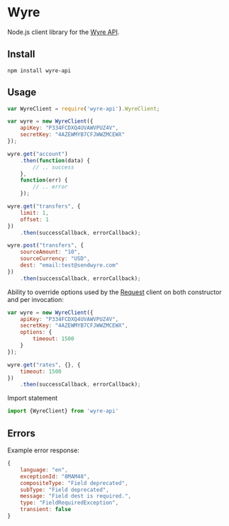 Wyre
====

Node.js client library for the [Wyre API](https://docs.sendwyre.com/).

Install
-------

```
npm install wyre-api
```

Usage
-----

```js
var WyreClient = require('wyre-api').WyreClient;

var wyre = new WyreClient({
    apiKey: "P334FCDXQ4UVAWVPUZ4V",
    secretKey: "4AZEWMYB7CFJWWZMCEWX"
});

wyre.get("account")
    .then(function(data) {
        // .. success
    },
    function(err) {
        // .. error
    });

wyre.get("transfers", {
    limit: 1,
    offset: 1
})
    .then(successCallback, errorCallback);

wyre.post("transfers", {
    sourceAmount: "10",
    sourceCurrency: "USD",
    dest: "email:test@sendwyre.com"
})
    .then(successCallback, errorCallback);
```

Ability to override options used by the [Request](https://github.com/request/request) client on both constructor and per invocation:

```js
var wyre = new WyreClient({
    apiKey: "P334FCDXQ4UVAWVPUZ4V",
    secretKey: "4AZEWMYB7CFJWWZMCEWX",
    options: {
        timeout: 1500
    }
});
```

```js
wyre.get("rates", {}, {
    timeout: 1500
})
    .then(successCallback, errorCallback);
```

Import statement

```typescript
import {WyreClient} from 'wyre-api'
```

Errors
------

Example error response:
```js
{
    language: "en",
    exceptionId: "8MAM48",
    compositeType: "Field deprecated",
    subType: "Field deprecated",
    message: "Field dest is required.",
    type: "FieldRequiredException",
    transient: false
}
```
